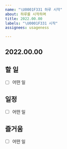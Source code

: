 ```yaml
---
name: "\U0001F331 하루 시작"
about: 하루를 시작하며
title: 2022.00.00
labels: "\U0001F331 시작"
assignees: usageness

---
```


## 2022.00.00

## 할 일
- [ ] 어떤 일

## 일정
- [ ] 어떤 일

## 즐거움
- [ ] 어떤 일
